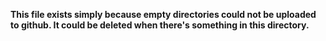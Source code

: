 **This file exists simply because empty directories could not be uploaded to github. It could be deleted when there's something in this directory.**